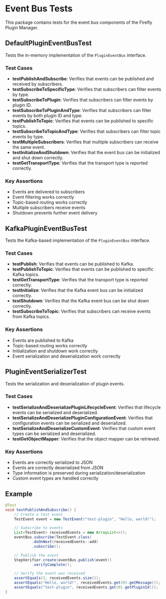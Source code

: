 # Event Bus Tests

This package contains tests for the event bus components of the Firefly Plugin Manager.

## DefaultPluginEventBusTest

Tests the in-memory implementation of the `PluginEventBus` interface.

### Test Cases

- **testPublishAndSubscribe**: Verifies that events can be published and received by subscribers.
- **testSubscribeToSpecificType**: Verifies that subscribers can filter events by type.
- **testSubscribeToPlugin**: Verifies that subscribers can filter events by plugin ID.
- **testSubscribeToPluginAndType**: Verifies that subscribers can filter events by both plugin ID and type.
- **testPublishToTopic**: Verifies that events can be published to specific topics.
- **testSubscribeToTopicAndType**: Verifies that subscribers can filter topic events by type.
- **testMultipleSubscribers**: Verifies that multiple subscribers can receive the same event.
- **testInitializeAndShutdown**: Verifies that the event bus can be initialized and shut down correctly.
- **testGetTransportType**: Verifies that the transport type is reported correctly.

### Key Assertions

- Events are delivered to subscribers
- Event filtering works correctly
- Topic-based routing works correctly
- Multiple subscribers receive events
- Shutdown prevents further event delivery

## KafkaPluginEventBusTest

Tests the Kafka-based implementation of the `PluginEventBus` interface.

### Test Cases

- **testPublish**: Verifies that events can be published to Kafka.
- **testPublishToTopic**: Verifies that events can be published to specific Kafka topics.
- **testGetTransportType**: Verifies that the transport type is reported correctly.
- **testInitialize**: Verifies that the Kafka event bus can be initialized correctly.
- **testShutdown**: Verifies that the Kafka event bus can be shut down correctly.
- **testSubscribeToTopic**: Verifies that subscribers can receive events from Kafka topics.

### Key Assertions

- Events are published to Kafka
- Topic-based routing works correctly
- Initialization and shutdown work correctly
- Event serialization and deserialization work correctly

## PluginEventSerializerTest

Tests the serialization and deserialization of plugin events.

### Test Cases

- **testSerializeAndDeserializePluginLifecycleEvent**: Verifies that lifecycle events can be serialized and deserialized.
- **testSerializeAndDeserializePluginConfigurationEvent**: Verifies that configuration events can be serialized and deserialized.
- **testSerializeAndDeserializeCustomEvent**: Verifies that custom event types can be serialized and deserialized.
- **testGetObjectMapper**: Verifies that the object mapper can be retrieved.

### Key Assertions

- Events are correctly serialized to JSON
- Events are correctly deserialized from JSON
- Type information is preserved during serialization/deserialization
- Custom event types are handled correctly

## Example

```java
@Test
void testPublishAndSubscribe() {
    // Create a test event
    TestEvent event = new TestEvent("test-plugin", "Hello, world!");

    // Subscribe to events
    List<TestEvent> receivedEvents = new ArrayList<>();
    eventBus.subscribe(TestEvent.class)
            .doOnNext(receivedEvents::add)
            .subscribe();

    // Publish the event
    StepVerifier.create(eventBus.publish(event))
            .verifyComplete();

    // Verify the event was received
    assertEquals(1, receivedEvents.size());
    assertEquals("Hello, world!", receivedEvents.get(0).getMessage());
    assertEquals("test-plugin", receivedEvents.get(0).getPluginId());
}
```
